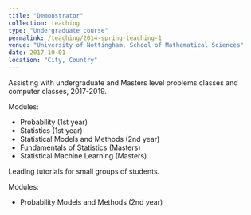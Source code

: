 ```yaml
---
title: "Demonstrator"
collection: teaching
type: "Undergraduate course"
permalink: /teaching/2014-spring-teaching-1
venue: "University of Nottingham, School of Mathematical Sciences"
date: 2017-10-01
location: "City, Country"
---
```


Assisting with undergraduate and Masters level problems classes and computer classes, 2017-2019.

Modules:
* Probability (1st year)
* Statistics (1st year)
* Statistical Models and Methods (2nd year)
* Fundamentals of Statistics (Masters)
* Statistical Machine Learning (Masters)

Leading tutorials for small groups of students.

Modules:
* Probability Models and Methods (2nd year)
